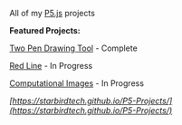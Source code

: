 All of my [P5.js](https://p5js.org) projects


**Featured Projects:**

[Two Pen Drawing Tool](Computational-Images\index.html) - Complete

[Red Line](Red-Line\index.html) - In Progress

[Computational Images](Generative-Portraits\index.html) - In Progress


*[https://starbirdtech.github.io/P5-Projects/](https://starbirdtech.github.io/P5-Projects/)*
